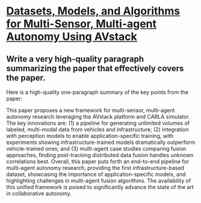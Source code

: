 # [Datasets, Models, and Algorithms for Multi-Sensor, Multi-agent Autonomy   Using AVstack](https://arxiv.org/abs/2312.04970)

## Write a very high-quality paragraph summarizing the paper that effectively covers the paper.

 Here is a high-quality one-paragraph summary of the key points from the paper:

This paper proposes a new framework for multi-sensor, multi-agent autonomy research leveraging the AVstack platform and CARLA simulator. The key innovations are: (1) a pipeline for generating unlimited volumes of labeled, multi-modal data from vehicles and infrastructure; (2) integration with perception models to enable application-specific training, with experiments showing infrastructure-trained models dramatically outperform vehicle-trained ones; and (3) multi-agent case studies comparing fusion approaches, finding post-tracking distributed data fusion handles unknown correlations best. Overall, this paper puts forth an end-to-end pipeline for multi-agent autonomy research, providing the first infrastructure-based dataset, showcasing the importance of application-specific models, and highlighting challenges in multi-agent fusion algorithms. The availability of this unified framework is poised to significantly advance the state of the art in collaborative autonomy.
